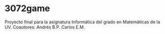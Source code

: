 # 3072game
Proyecto final para la asignatura Informática del grado en Matemáticas de la UV.
Coautores:
Andrés B.P.
Carlos E.M.
